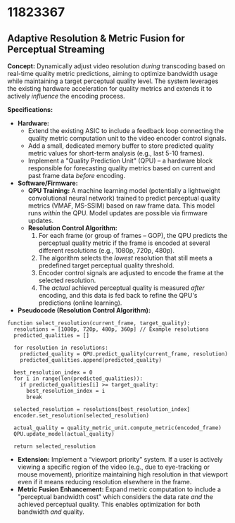 # 11823367

## Adaptive Resolution & Metric Fusion for Perceptual Streaming

**Concept:** Dynamically adjust video resolution *during* transcoding based on real-time quality metric predictions, aiming to optimize bandwidth usage while maintaining a target perceptual quality level. The system leverages the existing hardware acceleration for quality metrics and extends it to actively *influence* the encoding process.

**Specifications:**

*   **Hardware:**
    *   Extend the existing ASIC to include a feedback loop connecting the quality metric computation unit to the video encoder control signals.
    *   Add a small, dedicated memory buffer to store predicted quality metric values for short-term analysis (e.g., last 5-10 frames).
    *   Implement a "Quality Prediction Unit" (QPU) – a hardware block responsible for forecasting quality metrics based on current and past frame data *before* encoding.
*   **Software/Firmware:**
    *   **QPU Training:** A machine learning model (potentially a lightweight convolutional neural network) trained to predict perceptual quality metrics (VMAF, MS-SSIM) based on raw frame data. This model runs *within* the QPU. Model updates are possible via firmware updates.
    *   **Resolution Control Algorithm:**
        1.  For each frame (or group of frames – GOP), the QPU predicts the perceptual quality metric if the frame is encoded at several different resolutions (e.g., 1080p, 720p, 480p).
        2.  The algorithm selects the *lowest* resolution that still meets a predefined target perceptual quality threshold.
        3.  Encoder control signals are adjusted to encode the frame at the selected resolution.
        4.  The *actual* achieved perceptual quality is measured *after* encoding, and this data is fed back to refine the QPU's predictions (online learning).
*   **Pseudocode (Resolution Control Algorithm):**

```
function select_resolution(current_frame, target_quality):
  resolutions = [1080p, 720p, 480p, 360p] // Example resolutions
  predicted_qualities = []

  for resolution in resolutions:
    predicted_quality = QPU.predict_quality(current_frame, resolution)
    predicted_qualities.append(predicted_quality)

  best_resolution_index = 0
  for i in range(len(predicted_qualities)):
    if predicted_qualities[i] >= target_quality:
      best_resolution_index = i
      break

  selected_resolution = resolutions[best_resolution_index]
  encoder.set_resolution(selected_resolution)

  actual_quality = quality_metric_unit.compute_metric(encoded_frame)
  QPU.update_model(actual_quality)

  return selected_resolution
```

*   **Extension:** Implement a “viewport priority” system. If a user is actively viewing a specific region of the video (e.g., due to eye-tracking or mouse movement), prioritize maintaining high resolution in that viewport even if it means reducing resolution elsewhere in the frame.
*   **Metric Fusion Enhancement:** Expand metric computation to include a "perceptual bandwidth cost" which considers the data rate *and* the achieved perceptual quality. This enables optimization for both bandwidth *and* quality.
